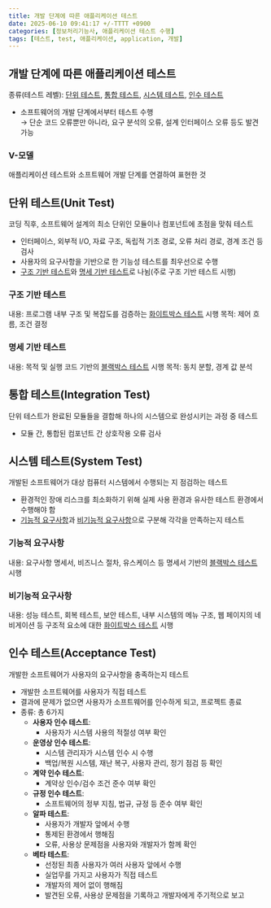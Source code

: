 ```yaml
---
title: 개발 단계에 따른 애플리케이션 테스트
date: 2025-06-10 09:41:17 +/-TTTT +0900
categories: [정보처리기능사, 애플리케이션 테스트 수행]
tags: [테스트, test, 애플리케이션, application, 개발]
---
```


## 개발 단계에 따른 애플리케이션 테스트
종류(테스트 레벨): [단위 테스트](#단위-테스트unit-test), [통합 테스트](#통합-테스트integration-test), [시스템 테스트](#시스템-테스트system-test), [인수 테스트](#인수-테스트acceptance-test)
* 소프트웨어의 개발 단계에서부터 테스트 수행 <br>→ 단순 코드 오류뿐만 아니라, 요구 분석의 오류, 설계 인터페이스 오류 등도 발견 가능

### V-모델
애플리케이션 테스트와 소프트웨어 개발 단계를 연결하여 표현한 것


## 단위 테스트(Unit Test)
코딩 직후, 소프트웨어 설계의 최소 단위인 모듈이나 컴포넌트에 초점을 맞춰 테스트
* 인터페이스, 외부적 I/O, 자료 구조, 독립적 기초 경로, 오류 처리 경로, 경계 조건 등 검사
* 사용자의 요구사항을 기반으로 한 기능성 테스트를 최우선으로 수행
* [구조 기반 테스트](#구조-기반-테스트)와 [명세 기반 테스트](#명세-기반-테스트)로 나뉨(주로 구조 기반 테스트 시행)

### 구조 기반 테스트
내용: 프로그램 내부 구조 및 복잡도를 검증하는 [화이트박스 테스트](https://alder-r.github.io/posts/%ED%85%8C%EC%8A%A4%ED%8A%B8-%EA%B8%B0%EB%B2%95%EC%97%90-%EB%94%B0%EB%A5%B8-%EC%95%A0%ED%94%8C%EB%A6%AC%EC%BC%80%EC%9D%B4%EC%85%98-%ED%85%8C%EC%8A%A4%ED%8A%B8/#%ED%99%94%EC%9D%B4%ED%8A%B8%EB%B0%95%EC%8A%A4-%ED%85%8C%EC%8A%A4%ED%8A%B8) 시행
목적: 제어 흐름, 조건 결정

### 명세 기반 테스트
내용: 목적 및 실행 코드 기반의 [블랙박스 테스트](https://alder-r.github.io/posts/%ED%85%8C%EC%8A%A4%ED%8A%B8-%EA%B8%B0%EB%B2%95%EC%97%90-%EB%94%B0%EB%A5%B8-%EC%95%A0%ED%94%8C%EB%A6%AC%EC%BC%80%EC%9D%B4%EC%85%98-%ED%85%8C%EC%8A%A4%ED%8A%B8/#%EB%B8%94%EB%9E%99%EB%B0%95%EC%8A%A4-%ED%85%8C%EC%8A%A4%ED%8A%B8) 시행
목적: 동치 분할, 경계 값 분석

## 통합 테스트(Integration Test)
단위 테스트가 완료된 모듈들을 결합해 하나의 시스템으로 완성시키는 과정 중 테스트
* 모듈 간, 통합된 컴포넌트 간 상호작용 오류 검사

## 시스템 테스트(System Test)
개발된 소프트웨어가 대상 컴퓨터 시스템에서 수행되는 지 점검하는 테스트
* 환경적인 장애 리스크를 최소화하기 위해 실제 사용 환경과 유사한 테스트 환경에서 수행해야 함
* [기능적 요구사항](#기능적-요구사항)과 [비기능적 요구사항](#비기능적-요구사항)으로 구분해 각각을 만족하는지 테스트

### 기능적 요구사항
내용: 요구사항 명세서, 비즈니스 절차, 유스케이스 등 명세서 기반의 [블랙박스 테스트](https://alder-r.github.io/posts/%ED%85%8C%EC%8A%A4%ED%8A%B8-%EA%B8%B0%EB%B2%95%EC%97%90-%EB%94%B0%EB%A5%B8-%EC%95%A0%ED%94%8C%EB%A6%AC%EC%BC%80%EC%9D%B4%EC%85%98-%ED%85%8C%EC%8A%A4%ED%8A%B8/#%EB%B8%94%EB%9E%99%EB%B0%95%EC%8A%A4-%ED%85%8C%EC%8A%A4%ED%8A%B8) 시행

### 비기능적 요구사항
내용: 성능 테스트, 회복 테스트, 보안 테스트, 내부 시스템의 메뉴 구조, 웹 페이지의 네비게이션 등 구조적 요소에 대한 [화이트박스 테스트](https://alder-r.github.io/posts/%ED%85%8C%EC%8A%A4%ED%8A%B8-%EA%B8%B0%EB%B2%95%EC%97%90-%EB%94%B0%EB%A5%B8-%EC%95%A0%ED%94%8C%EB%A6%AC%EC%BC%80%EC%9D%B4%EC%85%98-%ED%85%8C%EC%8A%A4%ED%8A%B8/#%ED%99%94%EC%9D%B4%ED%8A%B8%EB%B0%95%EC%8A%A4-%ED%85%8C%EC%8A%A4%ED%8A%B8) 시행

## 인수 테스트(Acceptance Test)
개발한 소프트웨어가 사용자의 요구사항을 충족하는지 테스트
* 개발한 소프트웨어를 사용자가 직접 테스트
* 결과에 문제가 없으면 사용자가 소프트웨어를 인수하게 되고, 프로젝트 종료
* 종류: 총 6가지
  * **사용자 인수 테스트**:
    * 사용자가 시스템 사용의 적절성 여부 확인
  * **운영상 인수 테스트**: 
    * 시스템 관리자가 시스템 인수 시 수행
    * 백업/복원 시스템, 재난 복구, 사용자 관리, 정기 점검 등 확인
  * **계약 인수 테스트**:
    * 계약상 인수/검수 조건 준수 여부 확인
  * **규정 인수 테스트**:
    * 소프트웨어의 정부 지침, 법규, 규정 등 준수 여부 확인
  * **알파 테스트**:
    * 사용자가 개발자 앞에서 수행
    * 통제된 환경에서 행해짐
    * 오류, 사용상 문제점을 사용자와 개발자가 함께 확인
  * **베타 테스트**:
    * 선정된 최종 사용자가 여러 사용자 앞에서 수행
    * 실업무를 가지고 사용자가 직접 테스트
    * 개발자의 제어 없이 행해짐
    * 발견된 오류, 사용상 문제점을 기록하고 개발자에게 주기적으로 보고